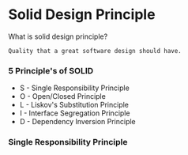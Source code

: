 # Solid Design Principle

What is solid design principle?
```
Quality that a great software design should have.
```
### 5 Principle's of SOLID
- S - Single Responsibility Principle
- O - Open/Closed Principle
- L - Liskov's Substitution Principle
- I - Interface Segregation Principle
- D - Dependency Inversion Principle

### Single Responsibility Principle


